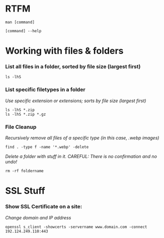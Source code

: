 # RTFM
```
man [command]
```

```
[command] --help
```

# Working with files & folders

### List all files in a folder, sorted by file size (largest first)
```
ls -lhS
```

### List specific filetypes in a folder
_Use specific extension or extensions; sorts by file size (largest first)_
```
ls -lhS *.zip
ls -lhS *.zip *.gz
```

### File Cleanup
_Recursively remove all files of a specific type (in this case, .webp images)_
```
find . -type f -name '*.webp' -delete
```
_Delete a folder with stuff in it. CAREFUL: There is no confirmation and no undo!_
```
rm -rf foldername
```

# SSL Stuff

### Show SSL Certificate on a site:
_Change domain and IP address_
```
openssl s_client -showcerts -servername www.domain.com -connect 192.124.249.110:443
```
